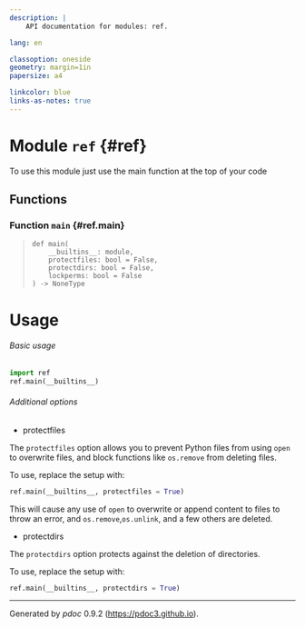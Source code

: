 ```yaml
---
description: |
    API documentation for modules: ref.

lang: en

classoption: oneside
geometry: margin=1in
papersize: a4

linkcolor: blue
links-as-notes: true
---
```



    
# Module `ref` {#ref}

To use this module just use the main function at the top of your code




    
## Functions


    
### Function `main` {#ref.main}




>     def main(
>         __builtins__: module,
>         protectfiles: bool = False,
>         protectdirs: bool = False,
>         lockperms: bool = False
>     ) ‑> NoneType


# Usage

###### Basic usage

```py
import ref
ref.main(__builtins__)
```

###### Additional options

- protectfiles

The <code>protectfiles</code> option allows you to prevent Python files from using <code>open</code> to overwrite files, and block functions like <code>os.remove</code> from deleting files.

To use, replace the setup with:

```py
ref.main(__builtins__, protectfiles = True)
```

This will cause any use of <code>open</code> to overwrite or append content to files to throw an error, and <code>os.remove</code>,<code>os.unlink</code>, and a few others are deleted.

- protectdirs

The <code>protectdirs</code> option protects against the deletion of directories. 

To use, replace the setup with:

```py
ref.main(__builtins__, protectdirs = True)
```



-----
Generated by *pdoc* 0.9.2 (<https://pdoc3.github.io>).
